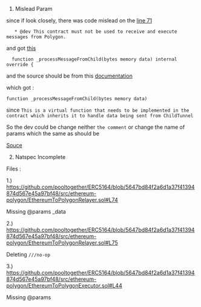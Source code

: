 1. Mislead Param

since if look closely, there was code mislead on the [line 71](https://github.com/pooltogether/ERC5164/blob/5647bd84f2a6d1a37f41394874d567e45a97bf48/src/ethereum-polygon/EthereumToPolygonRelayer.sol#L71)
```
   * @dev This contract must not be used to receive and execute messages from Polygon.
```

and got [this](https://github.com/pooltogether/ERC5164/blob/5647bd84f2a6d1a37f41394874d567e45a97bf48/src/ethereum-polygon/EthereumToPolygonRelayer.sol#L74) 
```
  function _processMessageFromChild(bytes memory data) internal override {
```

and the source should be from this [documentation](https://wiki.polygon.technology/docs/develop/l1-l2-communication/state-transfer/)

which got :

```
function _processMessageFromChild(bytes memory data)
```
since `This is a virtual function that needs to be implemented in the contract which inherits it to handle data being sent from ChildTunnel`


So the dev could be change neither `the comment` or change the name of params which the same as should be 

[Souce](https://github.com/fx-portal/contracts/blob/d49ef07db423fda8f6c7083d8acf5604f0d0f941/contracts/tunnel/FxBaseRootTunnel.sol#L175)

2. Natspec Incomplete

Files :

1.) https://github.com/pooltogether/ERC5164/blob/5647bd84f2a6d1a37f41394874d567e45a97bf48/src/ethereum-polygon/EthereumToPolygonRelayer.sol#L74

Missing @params _data 

2.) https://github.com/pooltogether/ERC5164/blob/5647bd84f2a6d1a37f41394874d567e45a97bf48/src/ethereum-polygon/EthereumToPolygonRelayer.sol#L75

Deleting `///no-op`

3.) https://github.com/pooltogether/ERC5164/blob/5647bd84f2a6d1a37f41394874d567e45a97bf48/src/ethereum-polygon/EthereumToPolygonExecutor.sol#L44

Missing @params
